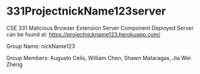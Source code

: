 # 331ProjectnickName123server
CSE 331 Malicious Browser Extension Server Component
Deployed Server can be found at: https://projectnickname123.herokuapp.com/

Group Name: nickName123

Group Members: Augusto Celis, William Chen, Shawn Mataragas, Jia Wei Zheng
